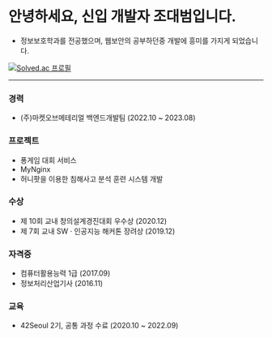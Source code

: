 # 안녕하세요, 신입 개발자 조대범입니다.
- 정보보호학과를 전공했으며, 웹보안의 공부하던중 개발에 흥미를 가지게 되었습니다.


<!--
**DBrider3/DBrider3** is a ✨ _special_ ✨ repository because its `README.md` (this file) appears on your GitHub profile.

Here are some ideas to get you started:

- 🔭 I’m currently working on ...
- 🌱 I’m currently learning ...
- 👯 I’m looking to collaborate on ...
- 🤔 I’m looking for help with ...
- 💬 Ask me about ...
- 📫 How to reach me: ...
- 😄 Pronouns: ...
- ⚡ Fun fact: ...
-->

[![Solved.ac 프로필](http://mazassumnida.wtf/api/v2/generate_badge?boj=dominic743)](https://solved.ac/dominic743)

---
### 경력
- (주)마켓오브메테리얼 백엔드개발팀 (2022.10 ~ 2023.08)

### 프로젝트
- 퐁게임 대회 서비스
- MyNginx
- 허니팟을 이용한 침해사고 분석 훈련 시스템 개발

### 수상
- 제 10회 교내 창의설계경진대회 우수상 (2020.12)
- 제 7회 교내 SW · 인공지능 해커톤 장려상 (2019.12)
  
### 자격증
- 컴퓨터활용능력 1급 (2017.09)
- 정보처리산업기사 (2016.11)

### 교육
- 42Seoul 2기, 공통 과정 수료 (2020.10 ~ 2022.09)
